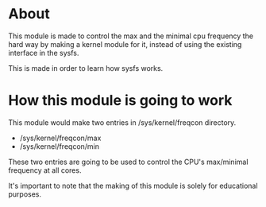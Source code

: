 # About

This module is made to control the max and the minimal cpu frequency the hard way by making a kernel module for it, instead of using the existing interface in the sysfs.

This is made in order to learn how sysfs works.

# How this module is going to work

This module would make two entries in /sys/kernel/freqcon directory.

- /sys/kernel/freqcon/max
- /sys/kernel/freqcon/min

These two entries are going to be used to control
the CPU's max/minimal frequency at all cores.
 
It's important to note that the making of this module is solely for educational purposes.
